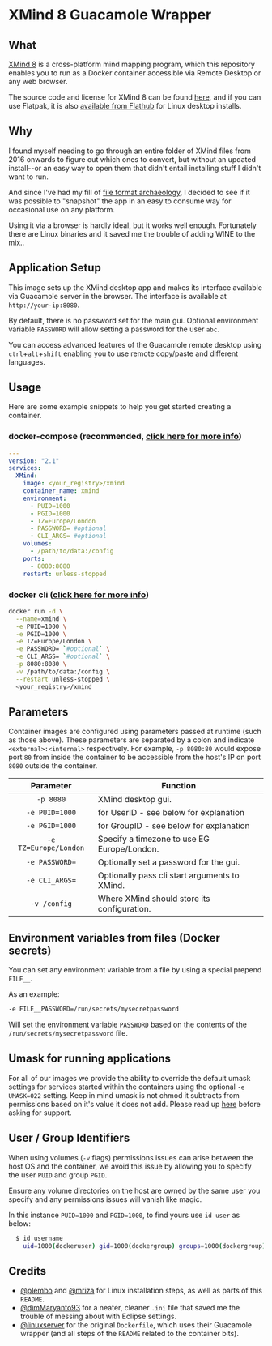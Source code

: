 # XMind 8 Guacamole Wrapper

## What

[XMind 8](https://www.xmind.net/xmind8-pro) is a cross-platform mind mapping program, which this repository enables you to run as a Docker container accessible via Remote Desktop or any web browser.

The source code and license for XMind 8 can be found [here](https://github.com/xmindltd/xmind), and if you can use Flatpak, it is also [available from Flathub](https://flathub.org/apps/details/net.xmind.XMind8) for Linux desktop installs.

## Why

I found myself needing to go through an entire folder of XMind files from 2016 onwards to figure out which ones to convert, but without an updated install--or an easy way to open them that didn't entail installing stuff I didn't want to run.

And since I've had my fill of [file format archaeology](https://taoofmac.com/space/blog/2020/10/24/2100), I decided to see if it was possible to "snapshot" the app in an easy to consume way for occasional use on any platform.

Using it via a browser is hardly ideal, but it works well enough. Fortunately there are Linux binaries and it saved me the trouble of adding WINE to the mix..

## Application Setup

This image sets up the XMind desktop app and makes its interface available via Guacamole server in the browser. The interface is available at `http://your-ip:8080`.

By default, there is no password set for the main gui. Optional environment variable `PASSWORD` will allow setting a password for the user `abc`.

You can access advanced features of the Guacamole remote desktop using `ctrl`+`alt`+`shift` enabling you to use remote copy/paste and different languages.

## Usage

Here are some example snippets to help you get started creating a container.

### docker-compose (recommended, [click here for more info](https://docs.linuxserver.io/general/docker-compose))

```yaml
---
version: "2.1"
services:
  XMind:
    image: <your_registry>/xmind
    container_name: xmind
    environment:
      - PUID=1000
      - PGID=1000
      - TZ=Europe/London
      - PASSWORD= #optional
      - CLI_ARGS= #optional
    volumes:
      - /path/to/data:/config
    ports:
      - 8080:8080
    restart: unless-stopped
```

### docker cli ([click here for more info](https://docs.docker.com/engine/reference/commandline/cli/))

```bash
docker run -d \
  --name=xmind \
  -e PUID=1000 \
  -e PGID=1000 \
  -e TZ=Europe/London \
  -e PASSWORD= `#optional` \
  -e CLI_ARGS= `#optional` \
  -p 8080:8080 \
  -v /path/to/data:/config \
  --restart unless-stopped \
  <your_registry>/xmind
```

## Parameters

Container images are configured using parameters passed at runtime (such as those above). These parameters are separated by a colon and indicate `<external>:<internal>` respectively. For example, `-p 8080:80` would expose port `80` from inside the container to be accessible from the host's IP on port `8080` outside the container.

| Parameter             | Function                                      |
| :----:                | ---                                           |
| `-p 8080`             | XMind desktop gui.                            |
| `-e PUID=1000`        | for UserID - see below for explanation        |
| `-e PGID=1000`        | for GroupID - see below for explanation       |
| `-e TZ=Europe/London` | Specify a timezone to use EG Europe/London.   |
| `-e PASSWORD=`        | Optionally set a password for the gui.        |
| `-e CLI_ARGS=`        | Optionally pass cli start arguments to XMind. |
| `-v /config`          | Where XMind should store its configuration.   |

## Environment variables from files (Docker secrets)

You can set any environment variable from a file by using a special prepend `FILE__`.

As an example:

```bash
-e FILE__PASSWORD=/run/secrets/mysecretpassword
```

Will set the environment variable `PASSWORD` based on the contents of the `/run/secrets/mysecretpassword` file.

## Umask for running applications

For all of our images we provide the ability to override the default umask settings for services started within the containers using the optional `-e UMASK=022` setting.
Keep in mind umask is not chmod it subtracts from permissions based on it's value it does not add. Please read up [here](https://en.wikipedia.org/wiki/Umask) before asking for support.

## User / Group Identifiers

When using volumes (`-v` flags) permissions issues can arise between the host OS and the container, we avoid this issue by allowing you to specify the user `PUID` and group `PGID`.

Ensure any volume directories on the host are owned by the same user you specify and any permissions issues will vanish like magic.

In this instance `PUID=1000` and `PGID=1000`, to find yours use `id user` as below:

```bash
  $ id username
    uid=1000(dockeruser) gid=1000(dockergroup) groups=1000(dockergroup)
```

## Credits

* [@plembo](https://github.com/plembo/xmind8) and [@mriza](https://github.com/mriza/XMind-Linux-Installer) for Linux installation steps, as well as parts of this `README`.
* [@dimMaryanto93](https://gist.github.com/dimMaryanto93/17bea110ec8e49b5eed28c89640a49d9) for a neater, cleaner `.ini` file that saved me the trouble of messing about with Eclipse settings.
* [@linuxserver](https://github.com/linuxserver/docker-calibre) for the original `Dockerfile`, which uses their Guacamole wrapper (and all steps of the `README` related to the container bits).
